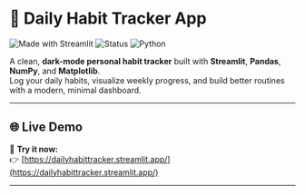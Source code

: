 # 🌿 Daily Habit Tracker App

![Made with Streamlit](https://img.shields.io/badge/Made%20with-Streamlit-1f6f8b?logo=streamlit)
![Status](https://img.shields.io/badge/Status-Online-brightgreen)
![Python](https://img.shields.io/badge/Python-3.8%2B-blue?logo=python)

A clean, **dark-mode personal habit tracker** built with **Streamlit**, **Pandas**, **NumPy**, and **Matplotlib**.  
Log your daily habits, visualize weekly progress, and build better routines with a modern, minimal dashboard.

---

## 🌐 Live Demo

🚀 **Try it now:**  
👉 [https://dailyhabittracker.streamlit.app/](https://dailyhabittracker.streamlit.app/)

---
